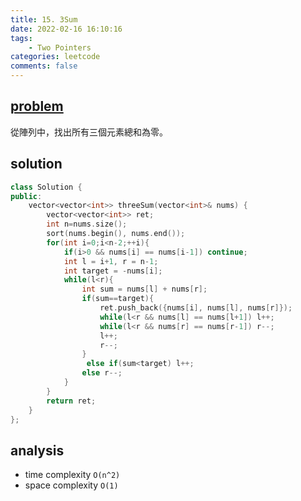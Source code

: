 ```yaml
---
title: 15. 3Sum
date: 2022-02-16 16:10:16
tags:  
    - Two Pointers
categories: leetcode
comments: false
---
```



## [problem](https://leetcode.com/problems/3sum/)
從陣列中，找出所有三個元素總和為零。

## solution
```c++
class Solution {
public:
    vector<vector<int>> threeSum(vector<int>& nums) {
        vector<vector<int>> ret;
        int n=nums.size();
        sort(nums.begin(), nums.end());
        for(int i=0;i<n-2;++i){
            if(i>0 && nums[i] == nums[i-1]) continue;
            int l = i+1, r = n-1;
            int target = -nums[i];
            while(l<r){
                int sum = nums[l] + nums[r];
                if(sum==target){
                    ret.push_back({nums[i], nums[l], nums[r]});
                    while(l<r && nums[l] == nums[l+1]) l++;
                    while(l<r && nums[r] == nums[r-1]) r--;
                    l++;
                    r--;
                }
                 else if(sum<target) l++;
                else r--;
            }
        }
        return ret;
    }
};
```
## analysis
- time complexity `O(n^2)`
- space complexity `O(1)`
